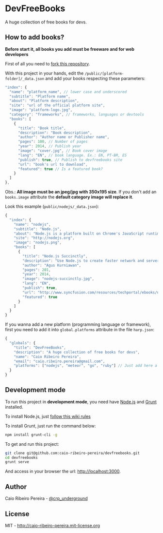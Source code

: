 # DevFreeBooks

A huge collection of free books for devs.

## How to add books?

**Before start it, all books you add must be freeware and for web developers** 

First of all you need to [fork this repository](https://github.com/caio-ribeiro-pereira/devfreebooks/fork). 

With this project in your hands, edit the `/public/[platform-folder]/_data.json` and add your books respecting these parameters: 

``` javascript
"index": {
  "name": "platform_name", // lower case and underscored
  "subtitle": "Platform name",
  "about": "Platform description",
  "site": "url of the official platform site", 
  "image": "platform-logo.jpg",
  "category": "frameworks", // frameworks, languages or devtools
  "books": [
    {
      "title": "Book title",
      "description": "Book description",
      "author": "Author name or Publisher name",
      "pages": 100, // Number of pages
      "year": 2014, // Publish year
      "image": "cover.jpg", // Book cover image
      "lang": "EN", // book language. Ex.: EN, PT-BR, ES
      "publish": true, // Publish to devfreebooks site
      "url": "book's url to download",
      "featured": true // Is a featured book? 
    }
  ]
},
```

Obs.: **All image must be an jpeg/jpg with 350x195 size**. If you don't add an `books.image` attribute the **default category image will replace it**.

Look this example (`public/nodejs/_data.json`):

``` javascript
{
  "index": {
    "name": "nodejs",
    "subtitle": "Node.js",
    "about": "Node.js is a platform built on Chrome's JavaScript runtime for easily building fast, scalable network applications. Node.js uses an event-driven, non-blocking I/O model that makes it lightweight and efficient, perfect for data-intensive real-time applications that run across distributed devices.",
    "site": "http://nodejs.org",
    "image": "nodejs.png",
    "books": [
      {
        "title": "Node.js Succinctly",
        "description": "Use Node.js to create faster network and server-side applications on any scale, improve your existing database applications, or create web apps with JSON data.",
        "author": "Agus Kurniawan",
        "pages": 201, 
        "year": 2014, 
        "image": "nodejs-succinctly.jpg",
        "lang": "EN",
        "publish": true,
        "url": "http://www.syncfusion.com/resources/techportal/ebooks/nodejs",
        "featured": true
      }
    ]
  }
}
```

If you wanna add a new platform (programming language or framework), first you need to add it into `global.platforms` attribute in the file `harp.json`:

``` javascript
{
  "globals": {
    "title": "DevFreeBooks",
    "description": "A huge collection of free books for devs",
    "name": "Caio Ribeiro Pereira",
    "email": "caio.ribeiro.pereira@gmail.com",
    "platforms": ["nodejs", "meteor", "go", "ruby"] // Just add here a new platform
  }
}
```

## Development mode

To run this project in **development mode**, you need have [Node.js](http://nodejs.org) and [Grunt](http://gruntjs.com) installed. 

To install Node.js, just [follow this wiki rules](http://nodejs.org/download) 

To install Grunt, just run the command below: 

``` bash
npm install grunt-cli -g
```

To get and run this project: 

``` bash
git clone git@github.com:caio-ribeiro-pereira/devfreebooks.git
cd devfreebooks
grunt serve
```

And access in your browser the url: [http://localhost:3000](http://localhost:3000).

## Author

Caio Ribeiro Pereira - [@crp_underground](http://twitter.com/crp_underground)

## License

MIT - http://caio-ribeiro-pereira.mit-license.org
